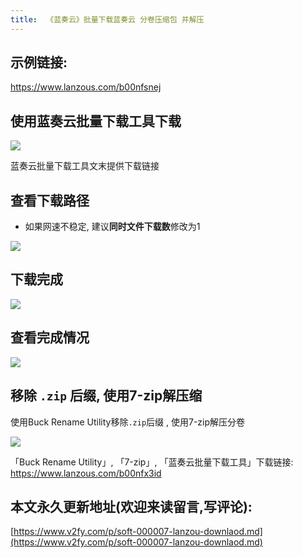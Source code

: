 ```yaml
---
title:  《蓝奏云》批量下载蓝奏云 分卷压缩包 并解压
---
```


## 示例链接:

https://www.lanzous.com/b00nfsnej


## 使用蓝奏云批量下载工具下载


![](https://www.v2fy.com/asset/lanzou-download2/001.gif)

蓝奏云批量下载工具文末提供下载链接

## 查看下载路径

- 如果网速不稳定, 建议**同时文件下载数**修改为1

![](https://www.v2fy.com/asset/lanzou-download2/002.png)


## 下载完成

![](https://www.v2fy.com/asset/lanzou-download2/003-finish.png)


## 查看完成情况

![](https://www.v2fy.com/asset/lanzou-download2/004.png)


## 移除 `.zip` 后缀, 使用7-zip解压缩

使用Buck Rename Utility移除`.zip`后缀 , 使用7-zip解压分卷

![](https://www.v2fy.com/asset/lanzou-download2/006.gif)



「Buck Rename Utility」, 「7-zip」, 「蓝奏云批量下载工具」下载链接: https://www.lanzous.com/b00nfx3id




## 本文永久更新地址(欢迎来读留言,写评论):

[https://www.v2fy.com/p/soft-000007-lanzou-downlaod.md](https://www.v2fy.com/p/soft-000007-lanzou-downlaod.md)
